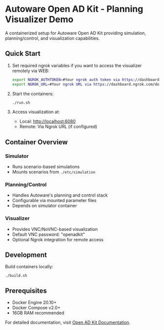 # Autoware Open AD Kit - Planning Visualizer Demo

A containerized setup for Autoware Open AD Kit providing simulation, planning/control, and visualization capabilities.

## Quick Start

1. Set required ngrok variables if you want to access the visualizer remotely via WEB:

    ```bash
    export NGROK_AUTHTOKEN=#Your ngrok auth token via https://dashboard.ngrok.com/get-started/your-authtoken
    export NGROK_URL=#Your ngrok URL via https://dashboard.ngrok.com/domains
    ```

2. Start the containers:

    ```bash
    ./run.sh
    ```

3. Access visualization at:
   - Local: <http://localhost:6080>
   - Remote: Via Ngrok URL (if configured)

## Container Overview

### Simulator

- Runs scenario-based simulations
- Mounts scenarios from `./etc/simulation`

### Planning/Control

- Handles Autoware's planning and control stack
- Configurable via mounted parameter files
- Depends on simulator container

### Visualizer

- Provides VNC/NoVNC-based visualization
- Default VNC password: "openadkit"
- Optional Ngrok integration for remote access

## Development

Build containers locally:

    ./build.sh

## Prerequisites

- Docker Engine 20.10+
- Docker Compose v2.0+
- 16GB RAM recommended

For detailed documentation, visit [Open AD Kit Documentation](https://autowarefoundation.github.io/autoware-documentation/main/installation/autoware/docker-installation/).
